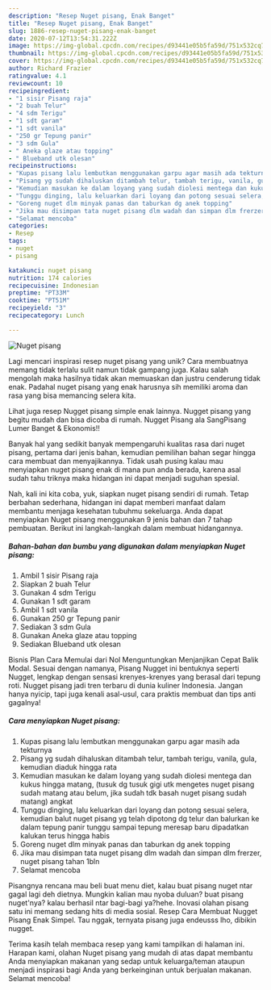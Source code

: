 ```yaml
---
description: "Resep Nuget pisang, Enak Banget"
title: "Resep Nuget pisang, Enak Banget"
slug: 1886-resep-nuget-pisang-enak-banget
date: 2020-07-12T13:54:31.222Z
image: https://img-global.cpcdn.com/recipes/d93441e05b5fa59d/751x532cq70/nuget-pisang-foto-resep-utama.jpg
thumbnail: https://img-global.cpcdn.com/recipes/d93441e05b5fa59d/751x532cq70/nuget-pisang-foto-resep-utama.jpg
cover: https://img-global.cpcdn.com/recipes/d93441e05b5fa59d/751x532cq70/nuget-pisang-foto-resep-utama.jpg
author: Richard Frazier
ratingvalue: 4.1
reviewcount: 10
recipeingredient:
- "1 sisir Pisang raja"
- "2 buah Telur"
- "4 sdm Terigu"
- "1 sdt garam"
- "1 sdt vanila"
- "250 gr Tepung panir"
- "3 sdm Gula"
- " Aneka glaze atau topping"
- " Blueband utk olesan"
recipeinstructions:
- "Kupas pisang lalu lembutkan menggunakan garpu agar masih ada tekturnya"
- "Pisang yg sudah dihaluskan ditambah telur, tambah terigu, vanila, gula, kemudian diaduk hingga rata"
- "Kemudian masukan ke dalam loyang yang sudah diolesi mentega dan kukus hingga matang, (tusuk dg tusuk gigi utk mengetes nuget pisang sudah matang atau belum, jika sudah tdk basah nuget pisang sudah matang) angkat"
- "Tunggu dinging, lalu keluarkan dari loyang dan potong sesuai selera, kemudian balut nuget pisang yg telah dipotong dg telur dan balurkan ke dalam tepung panir tunggu sampai tepung meresap baru dipadatkan kalukan terus hingga habis"
- "Goreng nuget dlm minyak panas dan taburkan dg anek topping"
- "Jika mau disimpan tata nuget pisang dlm wadah dan simpan dlm frerzer, nuget pisang tahan 1bln"
- "Selamat mencoba"
categories:
- Resep
tags:
- nuget
- pisang

katakunci: nuget pisang 
nutrition: 174 calories
recipecuisine: Indonesian
preptime: "PT33M"
cooktime: "PT51M"
recipeyield: "3"
recipecategory: Lunch

---
```



![Nuget pisang](https://img-global.cpcdn.com/recipes/d93441e05b5fa59d/751x532cq70/nuget-pisang-foto-resep-utama.jpg)

Lagi mencari inspirasi resep nuget pisang yang unik? Cara membuatnya memang tidak terlalu sulit namun tidak gampang juga. Kalau salah mengolah maka hasilnya tidak akan memuaskan dan justru cenderung tidak enak. Padahal nuget pisang yang enak harusnya sih memiliki aroma dan rasa yang bisa memancing selera kita.

Lihat juga resep Nugget pisang simple enak lainnya. Nugget pisang yang begitu mudah dan bisa dicoba di rumah. Nugget Pisang ala SangPisang Lumer Banget &amp; Ekonomis!!

Banyak hal yang sedikit banyak mempengaruhi kualitas rasa dari nuget pisang, pertama dari jenis bahan, kemudian pemilihan bahan segar hingga cara membuat dan menyajikannya. Tidak usah pusing kalau mau menyiapkan nuget pisang enak di mana pun anda berada, karena asal sudah tahu triknya maka hidangan ini dapat menjadi suguhan spesial.


Nah, kali ini kita coba, yuk, siapkan nuget pisang sendiri di rumah. Tetap berbahan sederhana, hidangan ini dapat memberi manfaat dalam membantu menjaga kesehatan tubuhmu sekeluarga. Anda dapat menyiapkan Nuget pisang menggunakan 9 jenis bahan dan 7 tahap pembuatan. Berikut ini langkah-langkah dalam membuat hidangannya.

<!--inarticleads1-->

##### Bahan-bahan dan bumbu yang digunakan dalam menyiapkan Nuget pisang:

1. Ambil 1 sisir Pisang raja
1. Siapkan 2 buah Telur
1. Gunakan 4 sdm Terigu
1. Gunakan 1 sdt garam
1. Ambil 1 sdt vanila
1. Gunakan 250 gr Tepung panir
1. Sediakan 3 sdm Gula
1. Gunakan  Aneka glaze atau topping
1. Sediakan  Blueband utk olesan


Bisnis Plan Cara Memulai dari Nol Menguntungkan Menjanjikan Cepat Balik Modal. Sesuai dengan namanya, Pisang Nugget ini bentuknya seperti Nugget, lengkap dengan sensasi krenyes-krenyes yang berasal dari tepung roti. Nugget pisang jadi tren terbaru di dunia kuliner Indonesia. Jangan hanya nyicip, tapi juga kenali asal-usul, cara praktis membuat dan tips anti gagalnya! 

<!--inarticleads2-->

##### Cara menyiapkan Nuget pisang:

1. Kupas pisang lalu lembutkan menggunakan garpu agar masih ada tekturnya
1. Pisang yg sudah dihaluskan ditambah telur, tambah terigu, vanila, gula, kemudian diaduk hingga rata
1. Kemudian masukan ke dalam loyang yang sudah diolesi mentega dan kukus hingga matang, (tusuk dg tusuk gigi utk mengetes nuget pisang sudah matang atau belum, jika sudah tdk basah nuget pisang sudah matang) angkat
1. Tunggu dinging, lalu keluarkan dari loyang dan potong sesuai selera, kemudian balut nuget pisang yg telah dipotong dg telur dan balurkan ke dalam tepung panir tunggu sampai tepung meresap baru dipadatkan kalukan terus hingga habis
1. Goreng nuget dlm minyak panas dan taburkan dg anek topping
1. Jika mau disimpan tata nuget pisang dlm wadah dan simpan dlm frerzer, nuget pisang tahan 1bln
1. Selamat mencoba


Pisangnya rencana mau beli buat menu diet, kalau buat pisang nuget ntar gagal lagi deh dietnya. Mungkin kalian mau nyoba duluan? buat pisang nuget&#39;nya? kalau berhasil ntar bagi-bagi ya?hehe. Inovasi olahan pisang satu ini memang sedang hits di media sosial. Resep Cara Membuat Nugget Pisang Enak Simpel. Tau nggak, ternyata pisang juga endeusss lho, dibikin nugget. 

Terima kasih telah membaca resep yang kami tampilkan di halaman ini. Harapan kami, olahan Nuget pisang yang mudah di atas dapat membantu Anda menyiapkan makanan yang sedap untuk keluarga/teman ataupun menjadi inspirasi bagi Anda yang berkeinginan untuk berjualan makanan. Selamat mencoba!
